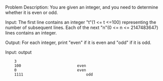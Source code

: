 
Problem Description: You are given an integer, and you need to determine whether it is even or odd.

Input: The first line contains an integer "t"(1 <= t <=100) representing the number of subsequent lines. Each of the next 
"n"(0 <= n <= 2147483647) lines contains an integer.

Output: For each integer, print "even" if it is even and "odd" if it is odd.

Input: 								output

		3							
		100							even
		0							even
		1111							odd
